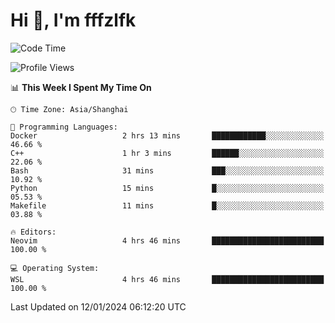 # Hi 👋, I'm fffzlfk

<!--START_SECTION:waka-->
![Code Time](http://img.shields.io/badge/Code%20Time-642%20hrs%2021%20mins-blue)

![Profile Views](http://img.shields.io/badge/Profile%20Views-0-blue)

📊 **This Week I Spent My Time On** 

```text
🕑︎ Time Zone: Asia/Shanghai

💬 Programming Languages: 
Docker                   2 hrs 13 mins       ████████████░░░░░░░░░░░░░   46.66 % 
C++                      1 hr 3 mins         ██████░░░░░░░░░░░░░░░░░░░   22.06 % 
Bash                     31 mins             ███░░░░░░░░░░░░░░░░░░░░░░   10.92 % 
Python                   15 mins             █░░░░░░░░░░░░░░░░░░░░░░░░   05.53 % 
Makefile                 11 mins             █░░░░░░░░░░░░░░░░░░░░░░░░   03.88 % 

🔥 Editors: 
Neovim                   4 hrs 46 mins       █████████████████████████   100.00 % 

💻 Operating System: 
WSL                      4 hrs 46 mins       █████████████████████████   100.00 % 
```


 Last Updated on 12/01/2024 06:12:20 UTC
<!--END_SECTION:waka-->
